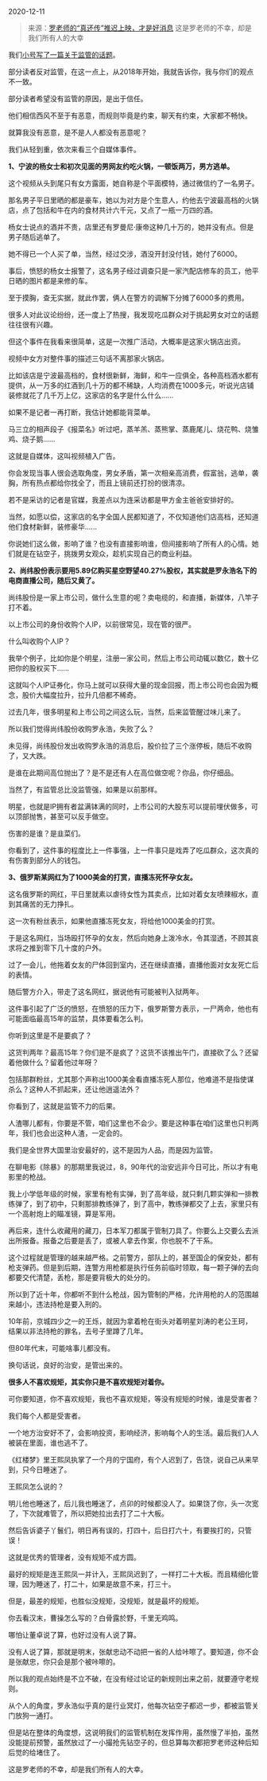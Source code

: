 2020-12-11

> 来源：[罗老师的“真还传”推迟上映，才是好消息](http://mp.weixin.qq.com/s?__biz=MzU0MjYwNDU2Mw==&mid=2247494901&idx=2&sn=65b45a6313949620cac58cbe110d7bca&chksm=fb1a8089cc6d099fd71de57b7895afd7bab0096f0fc495f156693ae2a9be80a7404bfb42218d&scene=27#wechat_redirect)
> 这是罗老师的不幸，却是我们所有人的大幸

我们[小号写了一篇关于监管的话题](https://mp.weixin.qq.com/s?__biz=MzU3NDc5Nzc0NQ==&mid=2247497019&idx=2&sn=1ead1e404b94d7a23d9f714cac7ae5e0&chksm=fd2e57e5ca59def3ad8210bfb74649a64dc7fab3cb627cd1447d680536ea11a7c2ee4346d339&token=264557209&lang=zh_CN&scene=21#wechat_redirect)。

  

部分读者反对监管，在这一点上，从2018年开始，我就告诉你，我与你们的观点不一致。  

  

部分读者希望没有监管的原因，是出于信任。

  

他们相信西风不至于有恶意，而规则毕竟是约束，聊天有约束，大家都不畅快。

  

就算我没有恶意，是不是人人都没有恶意呢？

  

我们从轻到重，依次来看三个自媒体事件。

  

 **1、宁波的杨女士和初次见面的男网友约吃火锅，一顿饭两万，男方逃单。**

  

这个视频从头到尾只有女方露面，她自称是个平面模特，通过微信约了一名男子。

  

那名男子平日里晒的都是豪车，她以为对方是个生意人，约他去宁波最高档的火锅店，点了包括和牛在内的食材共计六千元，又点了一瓶一万四的酒。

  

杨女士说点的酒并不贵，店里还有罗曼尼·康帝这种几十万的，她并没有点。但是男子随后逃单了。

  

她不得已一个人买了单，当然，经过交涉，酒没开封没付钱，她付了6000。

  

事后，愤怒的杨女士报警了，这名男子经过调查只是一家汽配店修车的员工，他平日晒的图片都是来修的车。

  

至于摸胸，查无实据，就此作罢，俩人在警方的调解下分摊了6000多的费用。

  

很多人对此议论纷纷，还一度上了热搜，我发现吃瓜群众对于挑起男女对立的话题往往很有兴趣。

  

但这个事件在我看来很简单，这是一次推广活动，大概率是这家火锅店出资。

  

视频中女方对整件事的描述三句话不离那家火锅店。

  

比如该店是宁波最高档的，食材很新鲜，海鲜，和牛一应俱全，各种高档酒水都有提供，从一万多的红酒到几十万的都不稀缺，人均消费在1000多元，听说光店铺装修就花了几千万上亿，这家店的名字是什么什么......

  

如果不是记者一再打断，我估计她都能背菜单。

  

马三立的相声段子《报菜名》听过吧，蒸羊羔、蒸熊掌、蒸鹿尾儿、烧花鸭、烧雏鸡、烧子鹅......

  

这就是自媒体，这叫视频植入广告。

  

你会发现当事人很会选取角度，男女矛盾，第一次相亲高消费，假富翁，逃单，袭胸，所有热点都给你找全了，而且上镜前还打扮的很清凉。

  

若不是采访的记者是官媒，我差点以为连采访都是甲方金主爸爸安排好的。

  

当然，如愿以偿，这家店的名字全国人民都知道了，不仅知道他们店高档，还知道他们食材新鲜，装修豪华......

  

你说她们这么做，影响了谁？也没有直接影响谁，但间接影响了所有人的心情。她们就是在钻空子，挑拨男女观众，趁机实现自己的商业利益。

  

 **2、尚纬股份表示要用5.89亿购买星空野望40.27%股权，其实就是罗永浩名下的电商直播公司，随后又黄了。**

  

尚纬股份是一家上市公司，做什么生意的呢？卖电缆的，和直播，新媒体，八竿子打不着。

  

以上市公司的身份收购个人IP，以前很常见，现在管的很严。

  

什么叫收购个人IP？

  

我举个例子，比如你是个明星，注册一家公司，然后上市公司动辄以数亿，数十亿把你的股权买下......

  

这就叫个人IP证券化，你马上就可以获得大量的现金回报，而上市公司也会因为概念，股价大幅度拉升，拉升几倍都不稀奇。

  

过去几年，很多明星和上市公司之间这么玩，当然，后来监管醒过味儿来了。

  

所以我们觉得尚纬股份收购罗永浩，失败了么？

  

未见得，尚纬股份发出收购罗永浩的消息后，股价拉了三个涨停板，随后不收购了，又大跌。

  

是谁在此期间高位抛出了？是不是还有人在高位做空呢？你品，你仔细品。

  

当然了，有监管总比没监管强，如果是以前那样。

  

明星，也就是IP拥有者盆满钵满的同时，上市公司的大股东可以提前埋伏做多，可以顶部抛售，甚至可以反手做空。

  

伤害的是谁？是韭菜们。

  

你看到了，这件事的程度比上一件事强，上一件事只是戏弄了吃瓜群众，这次真的有伤害到部分人的钱包。

  

 **3、俄罗斯某网红为了1000美金的打赏，直播冻死怀孕女友。**

  

这名俄罗斯的网红，平日里就素以虐待女性为其卖点，比如对着女友喷辣椒水，直到其痛苦的无力挣扎。

  

这一次有粉丝表示，如果他直播冻死女友，将给他1000美金的打赏。

  

于是这名网红，当场殴打怀孕的女友，然后向她身上泼冷水，令其湿透，不顾其哀求将之推到零下几十度的户外。

  

过了一会儿，他拖着女友的尸体回到室内，还在继续直播，直播他面对女友死亡后的表情。

  

随后警方介入，带走了这名网红，据说他有可能被判入狱两年。

  

这件事引起了广泛的愤怒，在愤怒的压力下，俄罗斯警方表示，一尸两命，他也有可能面临最高15年的监禁，具体要看怎么判。

  

你听到这里是不是要疯了？

  

这货判两年？最高15年？你们是不是疯了？这货不该推出午门，直接砍了么？还留着他做什么？留着他过年呀？

  

包括那群粉丝，尤其那个声称出1000美金看直播冻死人那位，他难道不是指使谋杀么？这种人不抓起来，还让他逍遥法外？

  

你看到了，这就是监管不力的后果。

  

人渣哪儿都有，你要是不管，咱们这里也不会少。要是这种事在咱们这里也只判两年，我们也会出这种人渣，一定会的。

  

我们是全世界大国里治安最好的，这不是因为人品，而是因为监管。

  

在聊电影《除暴》的那期里我说过，8，90年代的治安远非今日可比，所以才有电影里的枪战。

  

我上小学低年级的时候，家里有枪有实弹，到了高年级，就只剩几颗实弹和一排教练弹了，到了初中，只剩那排教练弹了，到了高中，教练弹都交了上去，家里只有一个高射炮上的瞄准镜，算是军用。

  

再后来，连什么收藏用的藏刀，日本军刀都属于管制刀具了。你要么上交要么去派出所报备。报备之后要是丢了，或被人拿去作案，你也脱不了干系。

  

这个过程就是管理的越来越严格。之前警方，部队上的，甚至国企的保安处，都有枪支弹药。但是到后期，连警方用枪都是执行任务前临时领取，每一颗子弹的去向都要交代清楚，丢枪，那是要背极大的处分的。

  

所以到了近十年，你都听不到什么枪战，因为管制的严格，允许用枪的人的范围越来越小，违法持枪是要入刑的。

  

10年前，京城四少之一的王烁，就因为拿着枪在街头对着明星刘涛的老公王珂，结果以非法持枪的罪名，去号子里蹲了几年。

  

但80年代末，可能啥事儿都没有。

  

换句话说，良好的治安，是管出来的。

  

 **很多人不喜欢规矩，其实你只是不喜欢规矩对着你。**

  

可你要知道，你不喜欢规矩，我也不喜欢规矩，等没有规矩的时候，谁是受害者？

  

我们每个人都是受害者。

  

一个地方治安好不了，会影响投资，影响经济，影响每个人的生活。最后我们人人被装在里面，谁也逃不了。

  

《红楼梦》里王熙凤执掌了一个月的宁国府，有个人迟到了，告饶，说自己从来早到，只今日睡迷了。

  

王熙凤怎么说的？

  

明儿他也睡迷了，后儿我也睡迷了，点卯的时候都没人了。如果饶了你，头一次宽了，下次就难管了，所以把她拉出去打了二十大板。

  

然后告诉婆子丫鬟们，明日再有误的，打四十，后日打六十，有要挨打的，只管误！

  

这就是优秀的管理者，没有规矩不成方圆。

  

最好的规矩是连王熙凤一并计入，王熙凤迟到了，一样打二十大板。而且精细化管理，因为睡迷了，打二十，如果是故意不来，打三十。

  

但是，最差的规矩，也胜似没规矩，没规矩，就是最坏的规矩。  

  

你去看汉末，曹操怎么写的？白骨露於野，千里无鸡鸣。

  

哪怕让董卓说了算，也好过没有人说了算。

  

没有人说了算，那就是明末，张献忠动不动把一省的人给咔嚓了。要知道，你不会是张献忠，你只会是那个被咔嚓的。

  

所以我的观点始终是不立不破，在没有经过论证的新规则出来之前，就要遵守老规则。

  

从个人的角度，罗永浩似乎真的是行业冥灯，他每次钻空子都迟一步，都被监管关门放狗一通打。

  

但是站在整体的角度想，这说明我们的监管机制在发挥作用，虽然慢了半拍，虽然没能提前预警，虽然放过了一小撮抢先钻空子的，但总算每次都把罗老师这种后知后觉的给堵住了。

  

这是罗老师的不幸，却是我们所有人的大幸。

